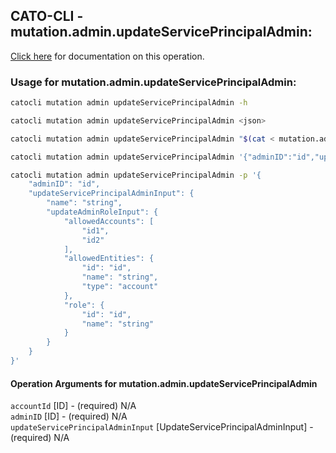 
## CATO-CLI - mutation.admin.updateServicePrincipalAdmin:
[Click here](https://api.catonetworks.com/documentation/#mutation-mutation.admin.updateServicePrincipalAdmin) for documentation on this operation.

### Usage for mutation.admin.updateServicePrincipalAdmin:

```bash
catocli mutation admin updateServicePrincipalAdmin -h

catocli mutation admin updateServicePrincipalAdmin <json>

catocli mutation admin updateServicePrincipalAdmin "$(cat < mutation.admin.updateServicePrincipalAdmin.json)"

catocli mutation admin updateServicePrincipalAdmin '{"adminID":"id","updateServicePrincipalAdminInput":{"name":"string","updateAdminRoleInput":{"allowedAccounts":["id1","id2"],"allowedEntities":{"id":"id","name":"string","type":"account"},"role":{"id":"id","name":"string"}}}}'

catocli mutation admin updateServicePrincipalAdmin -p '{
    "adminID": "id",
    "updateServicePrincipalAdminInput": {
        "name": "string",
        "updateAdminRoleInput": {
            "allowedAccounts": [
                "id1",
                "id2"
            ],
            "allowedEntities": {
                "id": "id",
                "name": "string",
                "type": "account"
            },
            "role": {
                "id": "id",
                "name": "string"
            }
        }
    }
}'
```

#### Operation Arguments for mutation.admin.updateServicePrincipalAdmin ####

`accountId` [ID] - (required) N/A    
`adminID` [ID] - (required) N/A    
`updateServicePrincipalAdminInput` [UpdateServicePrincipalAdminInput] - (required) N/A    
